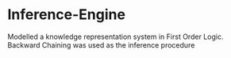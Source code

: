 # Inference-Engine
Modelled a knowledge representation system in First Order Logic. Backward Chaining was used as the inference procedure 
